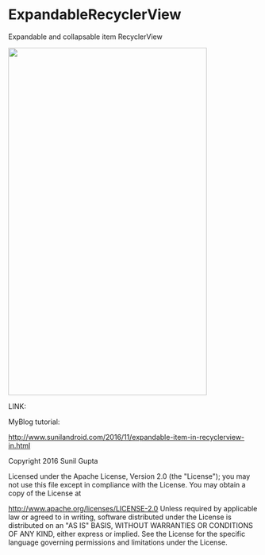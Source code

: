 # ExpandableRecyclerView
Expandable and collapsable item RecyclerView

<img src="https://github.com/sunil676/ExpandableRecyclerView/blob/master/Screenshot_20161129-004739.png" width="400" height="700"/>

LINK:

MyBlog tutorial:

http://www.sunilandroid.com/2016/11/expandable-item-in-recyclerview-in.html

Copyright 2016 Sunil Gupta

Licensed under the Apache License, Version 2.0 (the "License"); you may not use this file except in compliance with the License. You may obtain a copy of the License at

http://www.apache.org/licenses/LICENSE-2.0 Unless required by applicable law or agreed to in writing, software distributed under the License is distributed on an "AS IS" BASIS, WITHOUT WARRANTIES OR CONDITIONS OF ANY KIND, either express or implied. See the License for the specific language governing permissions and limitations under the License.
